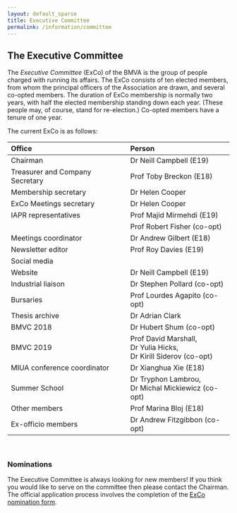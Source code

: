 ```yaml
---
layout: default_sparse
title: Executive Committee
permalink: /information/committee
---
```


## The Executive Committee

The _Executive Committee_ (ExCo) of the BMVA is the group of people charged
with running its affairs.  The ExCo consists of ten elected members, from whom
the principal officers of the Association are drawn, and several co-opted
members.  The duration of ExCo membership is normally two years, with half the
elected membership standing down each year.  (These people may, of course,
stand for re-election.)  Co-opted members have a tenure of one year.

The current ExCo is as follows:

| Office | Person |
|:-------|:-------|
| Chairman | Dr Neill Campbell (E19) |
| Treasurer and Company Secretary&nbsp;&nbsp;&nbsp;| Prof Toby Breckon (E18) |
| Membership secretary | Dr Helen Cooper |
| ExCo Meetings secretary | Dr Helen Cooper |
| IAPR representatives | Prof Majid Mirmehdi (E19) |
| | Prof Robert Fisher (co-opt) |
| Meetings coordinator | Dr Andrew Gilbert (E18) |
| Newsletter editor | Prof Roy Davies (E19) |
| Social media | |
| Website | Dr Neill Campbell (E19) |
| Industrial liaison | Dr Stephen Pollard (co-opt) |
| Bursaries | Prof Lourdes Agapito (co-opt) |
| Thesis archive | Dr Adrian Clark |
| BMVC 2018 | Dr Hubert Shum (co-opt) |
| BMVC 2019 | Prof David Marshall, <br>Dr Yulia Hicks, <br>Dr Kirill Siderov (co-opt) |
| MIUA conference coordinator| Dr Xianghua Xie (E18) |
| Summer School | Dr Tryphon Lambrou, <br>Dr Michal Mickiewicz (co-opt) |
| Other members | Prof Marina Bloj (E18) |
| Ex-officio members | Dr Andrew Fitzgibbon (co-opt) |

<br />

### Nominations

The Executive Committee is always looking for new members! If you think you would like to serve on the committee then please contact the Chairman. The official application process involves the completion of the 
[ExCo nomination form](exco-nomination-form.pdf).


